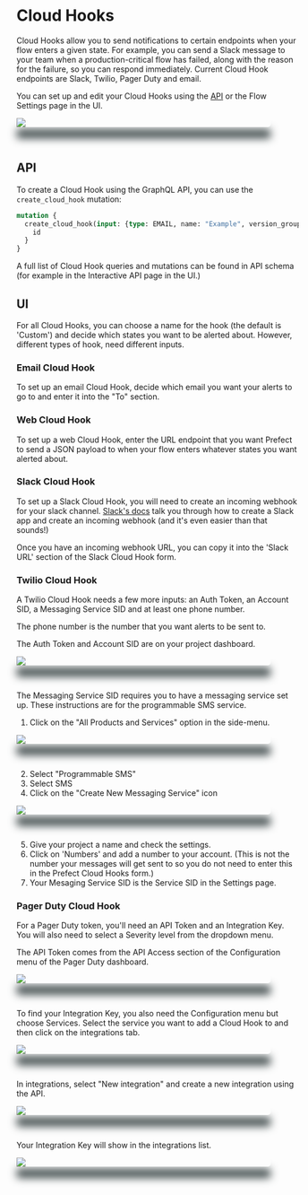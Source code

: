 
# Cloud Hooks <Badge text="Cloud"/>

Cloud Hooks allow you to send notifications to certain endpoints when your flow enters a given state. For example, you can send a Slack message to your team when a production-critical flow has failed, along with the reason for the failure, so you can respond immediately.  Current Cloud Hook endpoints are Slack, Twilio, Pager Duty and email. 

You can set up and edit your Cloud Hooks using the [API](/orchestration/concepts/api.html) or the Flow Settings page in the UI. 

<div class="add-shadow">
  <img src="/orchestration/ui/cloud-hook-email.png">
</div>

<p>&nbsp;</p>

## API
To create a Cloud Hook using the GraphQL API, you can use the `create_cloud_hook` mutation:

```graphql
mutation {
  create_cloud_hook(input: {type: EMAIL, name: "Example", version_group_id: "abc", states: ["Running"], config: {}}) {
    id
  }
}
```
A full list of Cloud Hook queries and mutations can be found in API schema (for example in the Interactive API page in the UI.)

## UI
For all Cloud Hooks, you can choose a name for the hook (the default is 'Custom') and decide which states you want to be alerted about. However, different types of hook, need different inputs.

### Email Cloud Hook

To set up an email Cloud Hook, decide which email you want your alerts to go to and enter it into the "To" section. 

### Web Cloud Hook

To set up a web Cloud Hook, enter the URL endpoint that you want Prefect to send a JSON payload to when your flow enters whatever states you want alerted about. 

### Slack Cloud Hook

To set up a Slack Cloud Hook, you will need to create an incoming webhook for your slack channel.  [Slack's docs](https://api.slack.com/messaging/webhooks) talk you through how to create a Slack app and create an incoming webhook (and it's even easier than that sounds!) 

Once you have an incoming webhook URL, you can copy it into the 'Slack URL' section of the Slack Cloud Hook form. 

### Twilio Cloud Hook

A Twilio Cloud Hook needs a few more inputs:  an Auth Token, an Account SID, a Messaging Service SID and at least one phone number. 

The phone number is the number that you want alerts to be sent to. 

The Auth Token and Account SID are on your project dashboard. 

<div class="add-shadow">
  <img src="/orchestration/ui/twilio-dashboard.png">
</div>

<p>&nbsp;</p>

The Messaging Service SID requires you to have a messaging service set up.  These instructions are for the programmable SMS service.

1. Click on the "All Products and Services" option in the side-menu. 

<div class="add-shadow">
  <img src="/orchestration/ui/twilio-sidenav.png">
</div>

<p>&nbsp;</p>

2. Select "Programmable SMS"
3. Select SMS
4. Click on the "Create New Messaging Service" icon 

<div class="add-shadow">
  <img src="/orchestration/ui/twilio-new.png">
</div>

<p>&nbsp;</p>

5. Give your project a name and check the settings.
6.  Click on 'Numbers' and add a number to your account. (This is not the number your messages will get sent to so you do not need to enter this in the Prefect Cloud Hooks form.)
7.  Your Mesaging Service SID is the Service SID in the Settings page. 

### Pager Duty Cloud Hook

For a Pager Duty token, you'll need an API Token and an Integration Key.  You will also need to select a Severity level from the dropdown menu. 

The API Token comes from the API Access section of the Configuration menu of the Pager Duty dashboard. 

<div class="add-shadow">
  <img src="/orchestration/ui/pager-duty-menu.png">
</div>

<p>&nbsp;</p>

To find your Integration Key, you also need the Configuration menu but choose Services. Select the service you want to add a Cloud Hook to and then click on the integrations tab. 

<div class="add-shadow">
  <img src="/orchestration/ui/pager-duty-integrations.png">
</div>

<p>&nbsp;</p>

In integrations, select "New integration" and create a new integration using the API. 

<div class="add-shadow">
  <img src="/orchestration/ui/pager-duty-new-integration.png">
</div>

<p>&nbsp;</p>

Your Integration Key will show in the integrations list. 

<div class="add-shadow">
  <img src="/orchestration/ui/pager-duty-integration-key.png">
</div>

<p>&nbsp;</p>

<style>
.add-shadow  {
    width: 90%;
    max-height: auto;
    border-radius: 5px;
    vertical-align: bottom;
    z-index: -1;
    outline: 1;
    box-shadow: 0px 20px 15px #3D4849;
}
</style>




